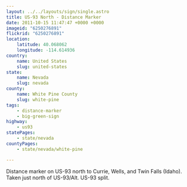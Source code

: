```yaml
---
layout: ../../layouts/sign/single.astro
title: US-93 North - Distance Marker
date: 2011-10-15 11:47:47 +0000 +0000
imageid: "6250276891"
flickrid: "6250276891"
location:
    latitude: 40.068062
    longitude: -114.614936
country:
    name: United States
    slug: united-states
state:
    name: Nevada
    slug: nevada
county:
    name: White Pine County
    slug: white-pine
tags:
    - distance-marker
    - big-green-sign
highway:
    - us93
statePages:
    - state/nevada
countyPages:
    - state/nevada/white-pine

---
```

Distance marker on US-93 north to Currie, Wells, and Twin Falls (Idaho).  Taken just north of US-93/Alt. US-93 split.